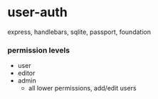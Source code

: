 # user-auth
express, handlebars, sqlite, passport, foundation


### permission levels
- user
- editor
- admin
  - all lower permissions, add/edit users